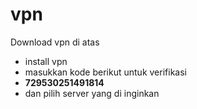 # vpn

Download vpn di atas </br>
<ul>
	<li>install vpn </li>
	<li>masukkan kode berikut untuk verifikasi</li>
  <li><b>729530251491814</b></li>
	<li>dan pilih server yang di inginkan</li>
</ul>
